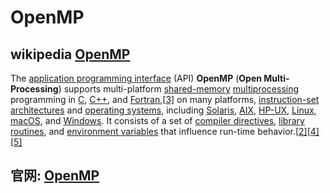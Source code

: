 # OpenMP





## wikipedia [OpenMP](https://en.wikipedia.org/wiki/OpenMP)



The [application programming interface](https://en.wikipedia.org/wiki/Application_programming_interface) (API) **OpenMP** (**Open Multi-Processing**) supports multi-platform [shared-memory](https://en.wikipedia.org/wiki/Shared_memory_architecture) [multiprocessing](https://en.wikipedia.org/wiki/Multiprocessing) programming in [C](https://en.wikipedia.org/wiki/C_(programming_language)), [C++](https://en.wikipedia.org/wiki/C%2B%2B), and [Fortran](https://en.wikipedia.org/wiki/Fortran),[[3\]](https://en.wikipedia.org/wiki/OpenMP#cite_note-OSConcepts-3) on many platforms, [instruction-set architectures](https://en.wikipedia.org/wiki/Instruction_set_architecture) and [operating systems](https://en.wikipedia.org/wiki/Operating_system), including [Solaris](https://en.wikipedia.org/wiki/Solaris_(operating_system)), [AIX](https://en.wikipedia.org/wiki/IBM_AIX), [HP-UX](https://en.wikipedia.org/wiki/HP-UX), [Linux](https://en.wikipedia.org/wiki/Linux), [macOS](https://en.wikipedia.org/wiki/MacOS), and [Windows](https://en.wikipedia.org/wiki/Microsoft_Windows). It consists of a set of [compiler directives](https://en.wikipedia.org/wiki/Compiler_directive), [library routines](https://en.wikipedia.org/wiki/Library_(computing)), and [environment variables](https://en.wikipedia.org/wiki/Environment_variable) that influence run-time behavior.[[2\]](https://en.wikipedia.org/wiki/OpenMP#cite_note-openmp.org-2)[[4\]](https://en.wikipedia.org/wiki/OpenMP#cite_note-4)[[5\]](https://en.wikipedia.org/wiki/OpenMP#cite_note-5)



## 官网: [OpenMP](https://www.openmp.org//) 